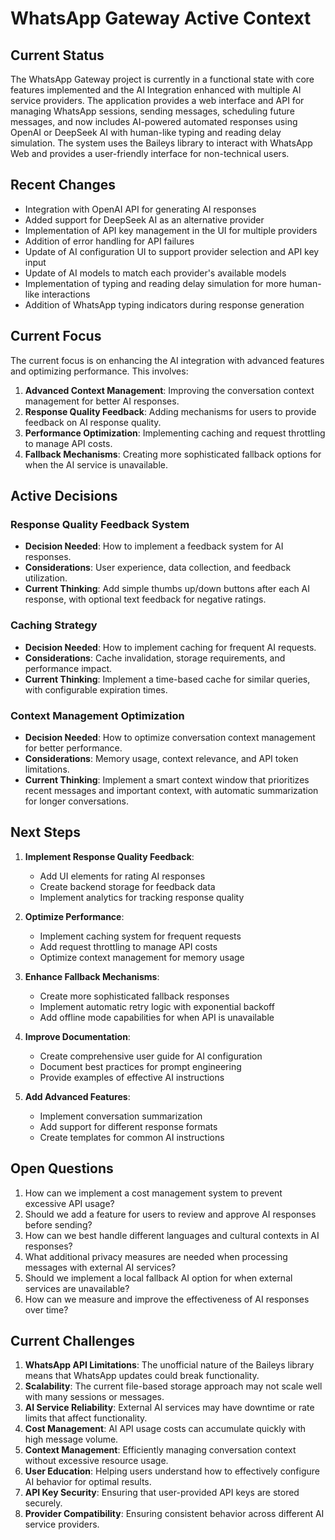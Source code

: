 # WhatsApp Gateway Active Context

## Current Status

The WhatsApp Gateway project is currently in a functional state with core features implemented and the AI Integration enhanced with multiple AI service providers. The application provides a web interface and API for managing WhatsApp sessions, sending messages, scheduling future messages, and now includes AI-powered automated responses using OpenAI or DeepSeek AI with human-like typing and reading delay simulation. The system uses the Baileys library to interact with WhatsApp Web and provides a user-friendly interface for non-technical users.

## Recent Changes

- Integration with OpenAI API for generating AI responses
- Added support for DeepSeek AI as an alternative provider
- Implementation of API key management in the UI for multiple providers
- Addition of error handling for API failures
- Update of AI configuration UI to support provider selection and API key input
- Update of AI models to match each provider's available models
- Implementation of typing and reading delay simulation for more human-like interactions
- Addition of WhatsApp typing indicators during response generation

## Current Focus

The current focus is on enhancing the AI integration with advanced features and optimizing performance. This involves:

1. **Advanced Context Management**: Improving the conversation context management for better AI responses.
2. **Response Quality Feedback**: Adding mechanisms for users to provide feedback on AI response quality.
3. **Performance Optimization**: Implementing caching and request throttling to manage API costs.
4. **Fallback Mechanisms**: Creating more sophisticated fallback options for when the AI service is unavailable.

## Active Decisions

### Response Quality Feedback System
- **Decision Needed**: How to implement a feedback system for AI responses.
- **Considerations**: User experience, data collection, and feedback utilization.
- **Current Thinking**: Add simple thumbs up/down buttons after each AI response, with optional text feedback for negative ratings.

### Caching Strategy
- **Decision Needed**: How to implement caching for frequent AI requests.
- **Considerations**: Cache invalidation, storage requirements, and performance impact.
- **Current Thinking**: Implement a time-based cache for similar queries, with configurable expiration times.

### Context Management Optimization
- **Decision Needed**: How to optimize conversation context management for better performance.
- **Considerations**: Memory usage, context relevance, and API token limitations.
- **Current Thinking**: Implement a smart context window that prioritizes recent messages and important context, with automatic summarization for longer conversations.

## Next Steps

1. **Implement Response Quality Feedback**:
   - Add UI elements for rating AI responses
   - Create backend storage for feedback data
   - Implement analytics for tracking response quality

2. **Optimize Performance**:
   - Implement caching system for frequent requests
   - Add request throttling to manage API costs
   - Optimize context management for memory usage

3. **Enhance Fallback Mechanisms**:
   - Create more sophisticated fallback responses
   - Implement automatic retry logic with exponential backoff
   - Add offline mode capabilities for when API is unavailable

4. **Improve Documentation**:
   - Create comprehensive user guide for AI configuration
   - Document best practices for prompt engineering
   - Provide examples of effective AI instructions

5. **Add Advanced Features**:
   - Implement conversation summarization
   - Add support for different response formats
   - Create templates for common AI instructions

## Open Questions

1. How can we implement a cost management system to prevent excessive API usage?
2. Should we add a feature for users to review and approve AI responses before sending?
3. How can we best handle different languages and cultural contexts in AI responses?
4. What additional privacy measures are needed when processing messages with external AI services?
5. Should we implement a local fallback AI option for when external services are unavailable?
6. How can we measure and improve the effectiveness of AI responses over time?

## Current Challenges

1. **WhatsApp API Limitations**: The unofficial nature of the Baileys library means that WhatsApp updates could break functionality.
2. **Scalability**: The current file-based storage approach may not scale well with many sessions or messages.
3. **AI Service Reliability**: External AI services may have downtime or rate limits that affect functionality.
4. **Cost Management**: AI API usage costs can accumulate quickly with high message volume.
5. **Context Management**: Efficiently managing conversation context without excessive resource usage.
6. **User Education**: Helping users understand how to effectively configure AI behavior for optimal results.
7. **API Key Security**: Ensuring that user-provided API keys are stored securely.
8. **Provider Compatibility**: Ensuring consistent behavior across different AI service providers.
